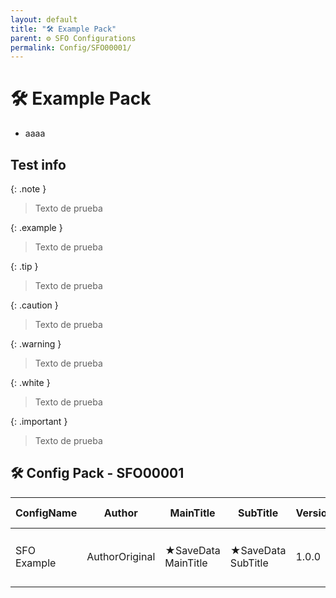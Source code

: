 ```yaml
---
layout: default
title: "🛠️ Example Pack"
parent: ⚙️ SFO Configurations
permalink: Config/SFO00001/
---
```

# 🛠️ Example Pack

- aaaa
  
## Test info

{: .note }
> Texto de prueba

{: .example }
> Texto de prueba

{: .tip }
> Texto de prueba

{: .caution }
> Texto de prueba

{: .warning }
> Texto de prueba

{: .white }
> Texto de prueba

{: .important }
> Texto de prueba

## 🛠️ Config Pack - SFO00001

| ConfigName | Author | MainTitle | SubTitle | Version | JSON File |
|------------|--------|-----------|----------|---------|:-------------:|
| SFO Example | AuthorOriginal | ★SaveData MainTitle| ★SaveData SubTitle| 1.0.0 | [🛠️ SFO Example](example.json){: .btn .btn-purple } | 
 


